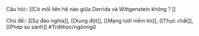 Câu hỏi:: [[Có mối liên hệ nào giữa Derrida và Wittgenstein không？]]

Chủ đề:: [[Sự đảo nghĩa]], [[Xung đột]], [[Mạng lưới niềm tin]], [[Thực chất]], [[Phép so sánh]]
#Triếthọc/ngônngữ 